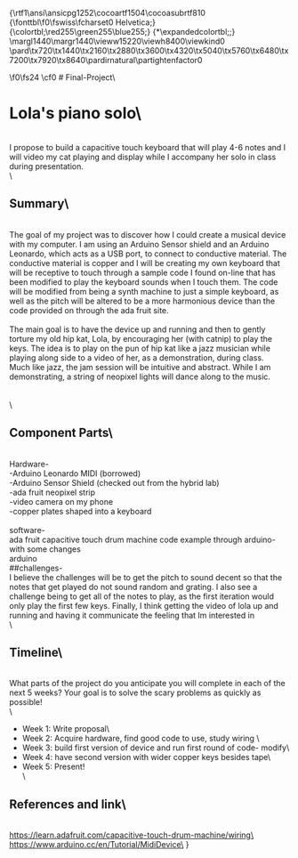 {\rtf1\ansi\ansicpg1252\cocoartf1504\cocoasubrtf810
{\fonttbl\f0\fswiss\fcharset0 Helvetica;}
{\colortbl;\red255\green255\blue255;}
{\*\expandedcolortbl;;}
\margl1440\margr1440\vieww15220\viewh8400\viewkind0
\pard\tx720\tx1440\tx2160\tx2880\tx3600\tx4320\tx5040\tx5760\tx6480\tx7200\tx7920\tx8640\pardirnatural\partightenfactor0

\f0\fs24 \cf0 # Final-Project\
# Lola's piano solo\
\
I propose to build a capacitive touch keyboard that will play 4-6 notes and I will video my cat playing and display while I accompany her solo in class during presentation. \
\
## Summary\
\
The goal of my project was to discover how I could create a musical device with my computer. I am using an Arduino Sensor shield and an Arduino Leonardo, which acts as a USB port, to connect to conductive material. The conductive material is copper and I will be creating my own keyboard that will be receptive to touch through a sample code I found on-line that has been modified to play the keyboard sounds when I touch them. The code will be modified from being a synth machine to just a simple keyboard, as well as the pitch will be altered to be a more harmonious device than the code provided on through the ada fruit site. \
\
The main goal is to have the device up and running and then to gently torture my old hip kat, Lola, by encouraging her (with catnip) to play the keys. The idea is to play on the pun of hip kat like a jazz musician while playing along side to a video of her, as a demonstration, during class. \
Much like jazz, the jam session will be intuitive and abstract. While I am demonstrating, a string of neopixel lights will dance along to the music.\
\
\
\
## Component Parts\
\
Hardware-\
-Arduino Leonardo MIDI (borrowed)\
-Arduino Sensor Shield (checked out from the hybrid lab)\
-ada fruit neopixel strip\
-video camera on my phone\
-copper plates shaped into a keyboard\
\
software-\
ada fruit capacitive touch drum machine code example  through arduino- with some changes\
arduino \
##challenges-\
I believe the challenges will be to get the pitch to sound decent so that the notes that get played do not sound random and grating. I also see a challenge being to get all of the notes to play, as the first iteration would only play the first few keys. Finally, I think getting the video of lola up and running and having it communicate the feeling that Im interested in \
\
## Timeline\
\
What parts of the project do you anticipate you will complete in each of the next 5 weeks? Your goal is to solve the scary problems as quickly as possible! \
\
- Week 1: Write proposal\
- Week 2: Acquire hardware, find good code to use, study wiring \
- Week 3: build first version of device and run first round of code- modify\
- Week 4: have second version with wider copper keys besides tape\
- Week 5: Present!\
\
## References and link\
\
https://learn.adafruit.com/capacitive-touch-drum-machine/wiring\
https://www.arduino.cc/en/Tutorial/MidiDevice\
}
